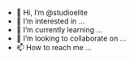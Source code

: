- 👋 Hi, I’m @studioelite
- 👀 I’m interested in ...
- 🌱 I’m currently learning ...
- 💞️ I’m looking to collaborate on ...
- 📫 How to reach me ...

<!---
studioelite/studioelite is a ✨ special ✨ repository because its `README.md` (this file) appears on your GitHub profile.
You can click the Preview link to take a look at your changes.
--->

